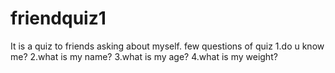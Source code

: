 # friendquiz1
It is a quiz to friends asking about myself.
few questions of quiz
1.do u know me?
2.what is my name?
3.what is my age?
4.what is my weight?
